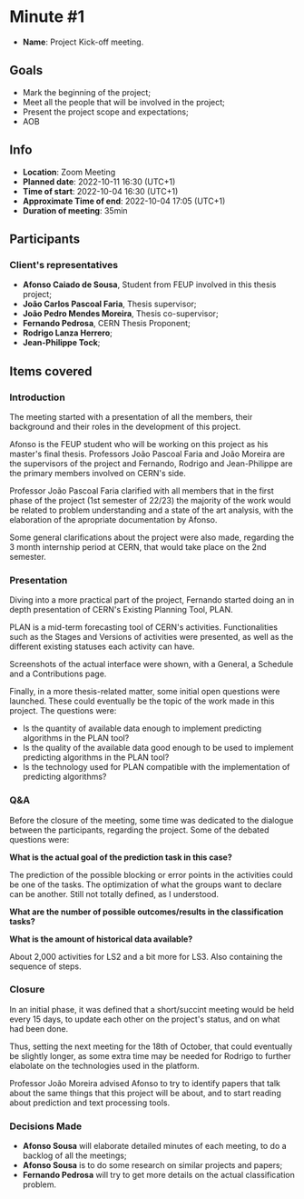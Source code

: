 # Minute #1

- **Name**: Project Kick-off meeting.

## Goals

- Mark the beginning of the project;
- Meet all the people that will be involved in the project;
- Present the project scope and expectations;
- AOB

## Info

- **Location**: Zoom Meeting
- **Planned date**: 2022-10-11 16:30 (UTC+1)
- **Time of start**: 2022-10-04 16:30 (UTC+1)
- **Approximate Time of end**: 2022-10-04 17:05 (UTC+1)
- **Duration of meeting**: 35min

## Participants

### Client's representatives

- **Afonso Caiado de Sousa**, Student from FEUP involved in this thesis project;
- **João Carlos Pascoal Faria**, Thesis supervisor;
- **João Pedro Mendes Moreira**, Thesis co-supervisor;
- **Fernando Pedrosa**, CERN Thesis Proponent;
- **Rodrigo Lanza Herrero**;
- **Jean-Philippe Tock**;

## Items covered

### Introduction

The meeting started with a presentation of all the members, their background and their roles in the development of this project.

Afonso is the FEUP student who will be working on this project as his master's final thesis. Professors João Pascoal Faria and João Moreira are the supervisors of the project and Fernando, Rodrigo and Jean-Philippe are the primary members involved on CERN's side.

Professor João Pascoal Faria clarified with all members that in the first phase of the project (1st semester of 22/23) the majority of the work would be related to problem understanding and a state of the art analysis, with the elaboration of the apropriate documentation by Afonso.

Some general clarifications about the project were also made, regarding the 3 month internship period at CERN, that would take place on the 2nd semester.

### Presentation

Diving into a more practical part of the project, Fernando started doing an in depth presentation of CERN's Existing Planning Tool, PLAN.

PLAN is a mid-term forecasting tool of CERN's activities. Functionalities such as the Stages and Versions of activities were presented, as well as the different existing statuses each activity can have.

Screenshots of the actual interface were shown, with a General, a Schedule and a Contributions page.

Finally, in a more thesis-related matter, some initial open questions were launched. These could eventually be the topic of the work made in this project. The questions were:

- Is the quantity of available data enough to implement predicting algorithms in the PLAN tool?
- Is the quality of the available data good enough to be used to implement predicting algorithms in the PLAN tool?
- Is the technology used for PLAN compatible with the implementation of predicting algorithms?

### Q&A

Before the closure of the meeting, some time was dedicated to the dialogue between the participants, regarding the project. Some of the debated questions were:

**What is the actual goal of the prediction task in this case?**

The prediction of the possible blocking or error points in the activities could be one of the tasks. The optimization of what the groups want to declare can be another. Still not totally defined, as I understood.

**What are the number of possible outcomes/results in the classification tasks?**

**What is the amount of historical data available?**

About 2,000 activities for LS2 and a bit more for LS3. Also containing the sequence of steps.

### Closure

In an initial phase, it was defined that a short/succint meeting would be held every 15 days, to update each other on the project's status, and on what had been done. 

Thus, setting the next meeting for the 18th of October, that could eventually be slightly longer, as some extra time may be needed for Rodrigo to further elabolate on the technologies used in the platform.

Professor João Moreira advised Afonso to try to identify papers that talk about the same things that this project will be about, and to start reading about prediction and text processing tools.

### Decisions Made

- **Afonso Sousa** will elaborate detailed minutes of each meeting, to do a backlog of all the meetings;
- **Afonso Sousa** is to do some research on similar projects and papers;
- **Fernando Pedrosa** will try to get more details on the actual classification problem.